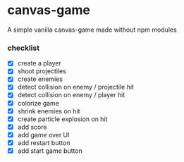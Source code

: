 # canvas-game

A simple vanilla canvas-game made without npm modules

### checklist

- [x] create a player
- [x] shoot projectiles
- [x] create enemies
- [x] detect collision on enemy / projectile hit
- [x] detect collision on enemy / player hit
- [x] colorize game
- [x] shrink enemies on hit
- [x] create particle explosion on hit
- [x] add score
- [x] add game over UI
- [x] add restart button
- [x] add start game button
